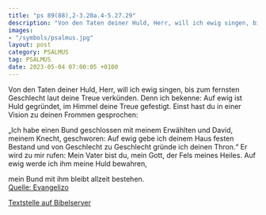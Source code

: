 ```yaml
---
title: "ps 89(88),2-3.20a.4-5.27.29"
description: "Von den Taten deiner Huld, Herr, will ich ewig singen, bis zum fernsten Geschlecht laut deine Treue verkünden. Denn ich bekenne: Auf ewig ist Huld gegründet, im Himmel deine Treue gefestigt.  Einst hast du in einer Vision zu deinen Frommen gesprochen:  „Ich habe einen Bund gesch...."
images:
- "/symbols/psalmus.jpg"
layout: post
category: PSALMUS
tag: PSALMUS
date: 2023-05-04 07:00:05 +0100
---
```

Von den Taten deiner Huld, Herr, will ich ewig singen,
bis zum fernsten Geschlecht laut deine Treue verkünden.
Denn ich bekenne: Auf ewig ist Huld gegründet, im Himmel deine Treue gefestigt. 
Einst hast du in einer Vision zu deinen Frommen gesprochen:

„Ich habe einen Bund geschlossen mit meinem Erwählten und David, meinem Knecht, geschworen:
Auf ewig gebe ich deinem Haus festen Bestand und von Geschlecht zu Geschlecht gründe ich deinen Thron.<!--more-->“ 
Er wird zu mir rufen: Mein Vater bist du,
mein Gott, der Fels meines Heiles.
Auf ewig werde ich ihm meine Huld bewahren,

mein Bund mit ihm bleibt allzeit bestehen.<br>
[Quelle: Evangelizo](https://evangeliumtagfuertag.org/DE/gospel)

[Textstelle auf Bibelserver](https://www.bibleserver.com/EU/ps89(88),2-3.20a.4-5.27.29)
